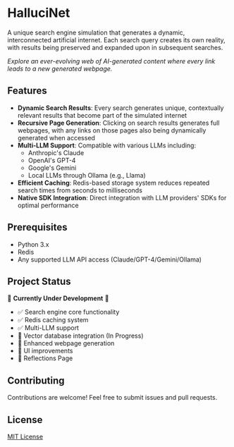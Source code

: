 # HalluciNet

A unique search engine simulation that generates a dynamic, interconnected artificial internet. Each search query creates its own reality, with results being preserved and expanded upon in subsequent searches.

*Explore an ever-evolving web of AI-generated content where every link leads to a new generated webpage.*

## Features

- **Dynamic Search Results**: Every search generates unique, contextually relevant results that become part of the simulated internet
- **Recursive Page Generation**: Clicking on search results generates full webpages, with any links on those pages also being dynamically generated when accessed
- **Multi-LLM Support**: Compatible with various LLMs including:
  - Anthropic's Claude
  - OpenAI's GPT-4
  - Google's Gemini
  - Local LLMs through Ollama (e.g., Llama)
- **Efficient Caching**: Redis-based storage system reduces repeated search times from seconds to milliseconds
- **Native SDK Integration**: Direct integration with LLM providers' SDKs for optimal performance

## Prerequisites

- Python 3.x
- Redis
- Any supported LLM API access (Claude/GPT-4/Gemini/Ollama)

## Project Status

🚧 **Currently Under Development** 🚧

- ✅ Search engine core functionality
- ✅ Redis caching system
- ✅ Multi-LLM support
- 🔄 Vector database integration (In Progress)
- 🔄 Enhanced webpage generation
- 🔄 UI improvements
- 🔄 Reflections Page


## Contributing

Contributions are welcome! Feel free to submit issues and pull requests.

## License

[MIT License](LICENSE)
